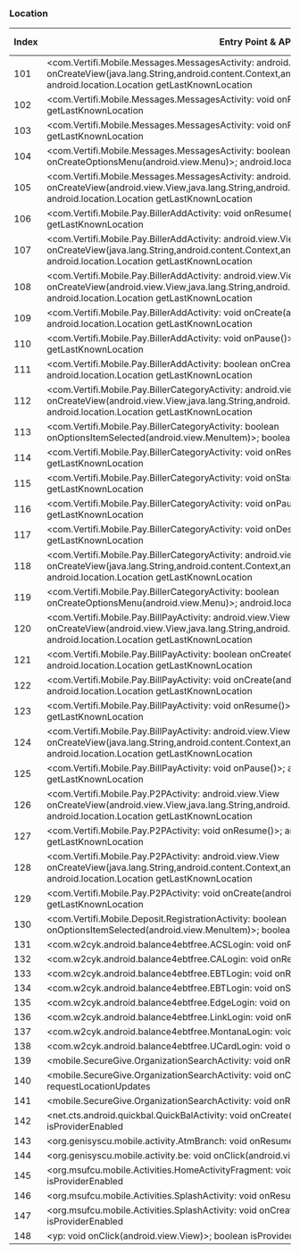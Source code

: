 ### Location
| Index | Entry Point & APIs | Screen shot | Resource id | Label |
| ------------- | ------------- | ------------- |-------------|-------------|
| 101 | <com.Vertifi.Mobile.Messages.MessagesActivity: android.view.View onCreateView(java.lang.String,android.content.Context,android.util.AttributeSet)>; android.location.Location getLastKnownLocation | ![](F:\COSMOS\output\py\Play_win8\Finance\com.Vertifi.DeposZip.P314089681\com.Vertifi.Mobile.Messages.MessagesActivity.png) |  | |
| 102 | <com.Vertifi.Mobile.Messages.MessagesActivity: void onResume()>; android.location.Location getLastKnownLocation | ![](F:\COSMOS\output\py\Play_win8\Finance\com.Vertifi.DeposZip.P314089681\com.Vertifi.Mobile.Messages.MessagesActivity.png) |  | |
| 103 | <com.Vertifi.Mobile.Messages.MessagesActivity: void onPause()>; android.location.Location getLastKnownLocation | ![](F:\COSMOS\output\py\Play_win8\Finance\com.Vertifi.DeposZip.P314089681\com.Vertifi.Mobile.Messages.MessagesActivity.png) |  | |
| 104 | <com.Vertifi.Mobile.Messages.MessagesActivity: boolean onCreateOptionsMenu(android.view.Menu)>; android.location.Location getLastKnownLocation | ![](F:\COSMOS\output\py\Play_win8\Finance\com.Vertifi.DeposZip.P314089681\com.Vertifi.Mobile.Messages.MessagesActivity.png) |  | |
| 105 | <com.Vertifi.Mobile.Messages.MessagesActivity: android.view.View onCreateView(android.view.View,java.lang.String,android.content.Context,android.util.AttributeSet)>; android.location.Location getLastKnownLocation | ![](F:\COSMOS\output\py\Play_win8\Finance\com.Vertifi.DeposZip.P314089681\com.Vertifi.Mobile.Messages.MessagesActivity.png) |  | |
| 106 | <com.Vertifi.Mobile.Pay.BillerAddActivity: void onResume()>; android.location.Location getLastKnownLocation | ![](F:\COSMOS\output\py\Play_win8\Finance\com.Vertifi.DeposZip.P314089681\com.Vertifi.Mobile.Pay.BillerAddActivity.png) |  | |
| 107 | <com.Vertifi.Mobile.Pay.BillerAddActivity: android.view.View onCreateView(java.lang.String,android.content.Context,android.util.AttributeSet)>; android.location.Location getLastKnownLocation | ![](F:\COSMOS\output\py\Play_win8\Finance\com.Vertifi.DeposZip.P314089681\com.Vertifi.Mobile.Pay.BillerAddActivity.png) |  | |
| 108 | <com.Vertifi.Mobile.Pay.BillerAddActivity: android.view.View onCreateView(android.view.View,java.lang.String,android.content.Context,android.util.AttributeSet)>; android.location.Location getLastKnownLocation | ![](F:\COSMOS\output\py\Play_win8\Finance\com.Vertifi.DeposZip.P314089681\com.Vertifi.Mobile.Pay.BillerAddActivity.png) |  | |
| 109 | <com.Vertifi.Mobile.Pay.BillerAddActivity: void onCreate(android.os.Bundle)>; android.location.Location getLastKnownLocation | ![](F:\COSMOS\output\py\Play_win8\Finance\com.Vertifi.DeposZip.P314089681\com.Vertifi.Mobile.Pay.BillerAddActivity.png) |  | |
| 110 | <com.Vertifi.Mobile.Pay.BillerAddActivity: void onPause()>; android.location.Location getLastKnownLocation | ![](F:\COSMOS\output\py\Play_win8\Finance\com.Vertifi.DeposZip.P314089681\com.Vertifi.Mobile.Pay.BillerAddActivity.png) |  | |
| 111 | <com.Vertifi.Mobile.Pay.BillerAddActivity: boolean onCreateOptionsMenu(android.view.Menu)>; android.location.Location getLastKnownLocation | ![](F:\COSMOS\output\py\Play_win8\Finance\com.Vertifi.DeposZip.P314089681\com.Vertifi.Mobile.Pay.BillerAddActivity.png) |  | |
| 112 | <com.Vertifi.Mobile.Pay.BillerCategoryActivity: android.view.View onCreateView(android.view.View,java.lang.String,android.content.Context,android.util.AttributeSet)>; android.location.Location getLastKnownLocation | ![](F:\COSMOS\output\py\Play_win8\Finance\com.Vertifi.DeposZip.P314089681\com.Vertifi.Mobile.Pay.BillerCategoryActivity.png) |  | |
| 113 | <com.Vertifi.Mobile.Pay.BillerCategoryActivity: boolean onOptionsItemSelected(android.view.MenuItem)>; boolean isProviderEnabled | ![](F:\COSMOS\output\py\Play_win8\Finance\com.Vertifi.Mobile.P231381116\com.Vertifi.Mobile.Pay.BillerCategoryActivity.png) |  | |
| 114 | <com.Vertifi.Mobile.Pay.BillerCategoryActivity: void onResume()>; android.location.Location getLastKnownLocation | ![](F:\COSMOS\output\py\Play_win8\Finance\com.Vertifi.DeposZip.P314089681\com.Vertifi.Mobile.Pay.BillerCategoryActivity.png) |  | |
| 115 | <com.Vertifi.Mobile.Pay.BillerCategoryActivity: void onStart()>; android.location.Location getLastKnownLocation | ![](F:\COSMOS\output\py\Play_win8\Finance\com.Vertifi.DeposZip.P314089681\com.Vertifi.Mobile.Pay.BillerCategoryActivity.png) |  | |
| 116 | <com.Vertifi.Mobile.Pay.BillerCategoryActivity: void onPause()>; android.location.Location getLastKnownLocation | ![](F:\COSMOS\output\py\Play_win8\Finance\com.Vertifi.DeposZip.P314089681\com.Vertifi.Mobile.Pay.BillerCategoryActivity.png) |  | |
| 117 | <com.Vertifi.Mobile.Pay.BillerCategoryActivity: void onDestroy()>; android.location.Location getLastKnownLocation | ![](F:\COSMOS\output\py\Play_win8\Finance\com.Vertifi.DeposZip.P314089681\com.Vertifi.Mobile.Pay.BillerCategoryActivity.png) |  | |
| 118 | <com.Vertifi.Mobile.Pay.BillerCategoryActivity: android.view.View onCreateView(java.lang.String,android.content.Context,android.util.AttributeSet)>; android.location.Location getLastKnownLocation | ![](F:\COSMOS\output\py\Play_win8\Finance\com.Vertifi.DeposZip.P314089681\com.Vertifi.Mobile.Pay.BillerCategoryActivity.png) |  | |
| 119 | <com.Vertifi.Mobile.Pay.BillerCategoryActivity: boolean onCreateOptionsMenu(android.view.Menu)>; android.location.Location getLastKnownLocation | ![](F:\COSMOS\output\py\Play_win8\Finance\com.Vertifi.DeposZip.P314089681\com.Vertifi.Mobile.Pay.BillerCategoryActivity.png) |  | |
| 120 | <com.Vertifi.Mobile.Pay.BillPayActivity: android.view.View onCreateView(android.view.View,java.lang.String,android.content.Context,android.util.AttributeSet)>; android.location.Location getLastKnownLocation | ![](F:\COSMOS\output\py\Play_win8\Finance\com.Vertifi.DeposZip.P314089681\com.Vertifi.Mobile.Pay.BillPayActivity.png) |  | |
| 121 | <com.Vertifi.Mobile.Pay.BillPayActivity: boolean onCreateOptionsMenu(android.view.Menu)>; android.location.Location getLastKnownLocation | ![](F:\COSMOS\output\py\Play_win8\Finance\com.Vertifi.DeposZip.P314089681\com.Vertifi.Mobile.Pay.BillPayActivity.png) |  | |
| 122 | <com.Vertifi.Mobile.Pay.BillPayActivity: void onCreate(android.os.Bundle)>; android.location.Location getLastKnownLocation | ![](F:\COSMOS\output\py\Play_win8\Finance\com.Vertifi.DeposZip.P314089681\com.Vertifi.Mobile.Pay.BillPayActivity.png) |  | |
| 123 | <com.Vertifi.Mobile.Pay.BillPayActivity: void onResume()>; android.location.Location getLastKnownLocation | ![](F:\COSMOS\output\py\Play_win8\Finance\com.Vertifi.DeposZip.P314089681\com.Vertifi.Mobile.Pay.BillPayActivity.png) |  | |
| 124 | <com.Vertifi.Mobile.Pay.BillPayActivity: android.view.View onCreateView(java.lang.String,android.content.Context,android.util.AttributeSet)>; android.location.Location getLastKnownLocation | ![](F:\COSMOS\output\py\Play_win8\Finance\com.Vertifi.DeposZip.P314089681\com.Vertifi.Mobile.Pay.BillPayActivity.png) |  | |
| 125 | <com.Vertifi.Mobile.Pay.BillPayActivity: void onPause()>; android.location.Location getLastKnownLocation | ![](F:\COSMOS\output\py\Play_win8\Finance\com.Vertifi.DeposZip.P314089681\com.Vertifi.Mobile.Pay.BillPayActivity.png) |  | |
| 126 | <com.Vertifi.Mobile.Pay.P2PActivity: android.view.View onCreateView(android.view.View,java.lang.String,android.content.Context,android.util.AttributeSet)>; android.location.Location getLastKnownLocation | ![](F:\COSMOS\output\py\Play_win8\Finance\com.Vertifi.DeposZip.P314089681\com.Vertifi.Mobile.Pay.P2PActivity.png) |  | |
| 127 | <com.Vertifi.Mobile.Pay.P2PActivity: void onResume()>; android.location.Location getLastKnownLocation | ![](F:\COSMOS\output\py\Play_win8\Finance\com.Vertifi.DeposZip.P314089681\com.Vertifi.Mobile.Pay.P2PActivity.png) |  | |
| 128 | <com.Vertifi.Mobile.Pay.P2PActivity: android.view.View onCreateView(java.lang.String,android.content.Context,android.util.AttributeSet)>; android.location.Location getLastKnownLocation | ![](F:\COSMOS\output\py\Play_win8\Finance\com.Vertifi.DeposZip.P314089681\com.Vertifi.Mobile.Pay.P2PActivity.png) |  | |
| 129 | <com.Vertifi.Mobile.Pay.P2PActivity: void onCreate(android.os.Bundle)>; android.location.Location getLastKnownLocation | ![](F:\COSMOS\output\py\Play_win8\Finance\com.Vertifi.DeposZip.P314089681\com.Vertifi.Mobile.Pay.P2PActivity.png) |  | |
| 130 | <com.Vertifi.Mobile.Deposit.RegistrationActivity: boolean onOptionsItemSelected(android.view.MenuItem)>; boolean isProviderEnabled | ![](F:\COSMOS\output\py\Play_win8\Finance\com.Vertifi.Mobile.P231381116\com.Vertifi.Mobile.Deposit.RegistrationActivity.png) |  | |
| 131 | <com.w2cyk.android.balance4ebtfree.ACSLogin: void onResume()>; java.util.List getProviders | ![](F:\COSMOS\output\py\Play_win8\Finance\com.w2cyk.android.balance4ebtfree\com.w2cyk.android.balance4ebtfree.ACSLogin.png) |  | F |
| 132 | <com.w2cyk.android.balance4ebtfree.CALogin: void onResume()>; java.util.List getProviders | ![](F:\COSMOS\output\py\Play_win8\Finance\com.w2cyk.android.balance4ebtfree\com.w2cyk.android.balance4ebtfree.CALogin.png) |  | F |
| 133 | <com.w2cyk.android.balance4ebtfree.EBTLogin: void onResume()>; java.util.List getProviders | ![](F:\COSMOS\output\py\Play_win8\Finance\com.w2cyk.android.balance4ebtfree\com.w2cyk.android.balance4ebtfree.EBTLogin.png) |  | F |
| 134 | <com.w2cyk.android.balance4ebtfree.EBTLogin: void onStart()>; java.util.List getProviders | ![](F:\COSMOS\output\py\Play_win8\Finance\com.w2cyk.android.balance4ebtfree\com.w2cyk.android.balance4ebtfree.EBTLogin.png) |  | F |
| 135 | <com.w2cyk.android.balance4ebtfree.EdgeLogin: void onResume()>; java.util.List getProviders | ![](F:\COSMOS\output\py\Play_win8\Finance\com.w2cyk.android.balance4ebtfree\com.w2cyk.android.balance4ebtfree.EdgeLogin.png) |  | F |
| 136 | <com.w2cyk.android.balance4ebtfree.LinkLogin: void onResume()>; java.util.List getProviders | ![](F:\COSMOS\output\py\Play_win8\Finance\com.w2cyk.android.balance4ebtfree\com.w2cyk.android.balance4ebtfree.LinkLogin.png) |  | F |
| 137 | <com.w2cyk.android.balance4ebtfree.MontanaLogin: void onResume()>; java.util.List getProviders | ![](F:\COSMOS\output\py\Play_win8\Finance\com.w2cyk.android.balance4ebtfree\com.w2cyk.android.balance4ebtfree.MontanaLogin.png) |  | F |
| 138 | <com.w2cyk.android.balance4ebtfree.UCardLogin: void onResume()>; java.util.List getProviders | ![](F:\COSMOS\output\py\Play_win8\Finance\com.w2cyk.android.balance4ebtfree\com.w2cyk.android.balance4ebtfree.UCardLogin.png) |  | F |
| 139 | <mobile.SecureGive.OrganizationSearchActivity: void onResume()>; void requestLocationUpdates | ![](F:\COSMOS\output\py\Play_win8\Finance\mobile.SecureGive\mobile.SecureGive.OrganizationSearchActivity.png) |  | T |
| 140 | <mobile.SecureGive.OrganizationSearchActivity: void onCreate(android.os.Bundle)>; void requestLocationUpdates | ![](F:\COSMOS\output\py\Play_win8\Finance\mobile.SecureGive\mobile.SecureGive.OrganizationSearchActivity.png) |  | T |
| 141 | <mobile.SecureGive.OrganizationSearchActivity: void onRestart()>; void requestLocationUpdates | ![](F:\COSMOS\output\py\Play_win8\Finance\mobile.SecureGive\mobile.SecureGive.OrganizationSearchActivity.png) |  | T |
| 142 | <net.cts.android.quickbal.QuickBalActivity: void onCreate(android.os.Bundle)>; boolean isProviderEnabled | ![](F:\COSMOS\output\py\Play_win8\Finance\net.cts.android.centralbank\net.cts.android.quickbal.QuickBalActivity.png) |  | |
| 143 | <org.genisyscu.mobile.activity.AtmBranch: void onResume()>; java.lang.String getBestProvider | ![](F:\COSMOS\output\py\Play_win8\Finance\org.genisyscu.mobile\org.genisyscu.mobile.activity.AtmBranch.png) |  | T |
| 144 | <org.genisyscu.mobile.activity.be: void onClick(android.view.View)>; boolean isProviderEnabled | ![](F:\COSMOS\output\py\Play_win8\Finance\org.genisyscu.mobile\org.genisyscu.mobile.activity.AtmBranch.png) |  | T |
| 145 | <org.msufcu.mobile.Activities.HomeActivityFragment: void onCreate(android.os.Bundle)>; boolean isProviderEnabled | ![](F:\COSMOS\output\py\Play_win8\Finance\org.msufcu.mobile\org.msufcu.mobile.Activities.HomeActivityFragment.png) |  | |
| 146 | <org.msufcu.mobile.Activities.SplashActivity: void onResume()>; boolean isProviderEnabled | ![](F:\COSMOS\output\py\Play_win8\Finance\org.msufcu.mobile\org.msufcu.mobile.Activities.SplashActivity.png) |  | |
| 147 | <org.msufcu.mobile.Activities.SplashActivity: void onCreate(android.os.Bundle)>; boolean isProviderEnabled | ![](F:\COSMOS\output\py\Play_win8\Finance\org.msufcu.mobile\org.msufcu.mobile.Activities.SplashActivity.png) |  | |
| 148 | <yp: void onClick(android.view.View)>; boolean isProviderEnabled | ![](F:\COSMOS\output\py\Play_win8\Finance\org.navyfederal.visabuxx\com.devicefidelity.app.visabuxx.ui.locator.LocatorActivity.png) |  | T |
